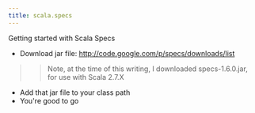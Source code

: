 ```yaml
---
title: scala.specs
---
```

Getting started with Scala Specs
* Download jar file: <http://code.google.com/p/specs/downloads/list>
>> Note, at the time of this writing, I downloaded specs-1.6.0.jar, for use with Scala 2.7.X
* Add that jar file to your class path
* You're good to go
